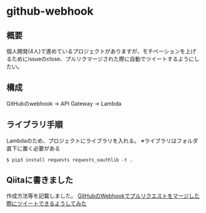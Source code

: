 # github-webhook

## 概要
個人開発(4人)で進めているプロジェクトがありますが、モチベーションを上げるためにissueのclose、プルリクマージされた際に自動でツイートするようにしたい。

## 構成
GitHubのwebhook → API Gateway → Lambda

## ライブラリ手順
Lambdaのため、プロジェクトにライブラリを入れる。
※ライブラリはフォルダ直下に置く必要がある
```
$ pip3 install requests requests_oauthlib -t .
```
## Qiitaに書きました
作成方法等を記載しました。
[GitHubのWebhookでプルリクエストをマージした際にツイートできるようしてみた](https://qiita.com/turmericN/items/f6267a75be45c51eaed7)
